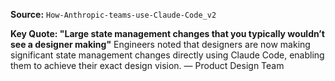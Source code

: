 **Source:** `How-Anthropic-teams-use-Claude-Code_v2`

**Key Quote: "Large state management changes that you typically wouldn’t see a designer making"**
Engineers noted that designers are now making significant state management changes directly using Claude Code, enabling them to achieve their exact design vision. — Product Design Team
